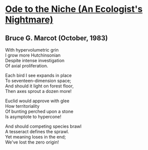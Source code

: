# [Ode to the Niche     (An Ecologist's Nightmare)](https://www.plexuseco.com/The%20Plexus/po_niche.htm)  
## **Bruce G. Marcot (October, 1983)**  

With hypervolumetric grin  
I grow more Hutchinsonian  
Despite intense investigation  
Of axial proliferation.   

Each bird I see expands in place  
To seventeen-dimension space;  
And should it light on forest floor,  
Then axes sprout a dozen more!  

Euclid would approve with glee  
How territoriality  
Of bunting perched upon a stone  
Is asymptote to hypercone!   

And should competing species brawl  
A tesseract defines the sprawl.  
Yet meaning loses in the end;  
We've lost the zero origin!   


